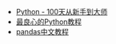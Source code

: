 - [Python - 100天从新手到大师](https://github.com/jackfrued/Python-100-Days)
- [最良心的Python教程](https://github.com/walter201230/Python)
- [pandas中文教程](https://github.com/datawhalechina/joyful-pandas)

